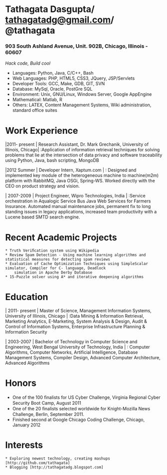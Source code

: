 # Tathagata Dasgupta/ tathagatadg@gmail.com/ @tathagata
### 903 South Ashland Avenue, Unit. 902B, Chicago, Illinois - 60607

 _Hack code, Build cool_

* Languages: Python, Java, C/C++, Bash
* Web Languages: PHP, HTML5, CSS3, JQuery, JSP/Servlets
* Developer Tools: GCC, Make, GDB, GIT, SVN
* Database: MySql, Oracle, PostGre SQL
* Environment: Unix, GNU/Linux, Windows Server, Google AppEngine
* Mathematical: Matlab, R
* Others: LATEX, Content Management Systems, Wiki administration, standard office suites

# Work Experience
|2011- present | Research Assistant, Dr. Mark Grechanik, University of Illinois, Chicago|
	:Application of information retrieval techniques for solving problems that lie at the intersection of data privacy
	and software traceability using Python, Java, bash scripting, MongoDB

|2012 Summer | Developer Intern, Xaptum.com |
	: Designed and implemented key module of the heterogeneous machine to machine(m2m) platform with RabbitMQ, Java OSGi, Spring-WS.
	Worked directly with the CEO on product strategy and vision.
 

| 2007-2009 | Project Engineer, Wipro Technologies, India |
	:Service orchestration in Aqualogic Service Bus Java Web Services for Farmers Insurance. Automated manual
	maintenance jobs, permanent fix to long standing issues in legacy applications, increased team productivity
	with a Lucene based SMTD search engine.


# Recent Academic Projects 
	* Truth Veriﬁcation system using Wikipedia
	* Review Spam Detection - Using machine learning algorithms and statistical measures for detecting spam reviews
	* Evaluation of Cache Optimization Techniques using SimpleScalar simulator, Compiler for C- language, Deadlock
		simulation in Apache Derby Database
	* 15-Puzzle solver using A* and iterative deepening algorithms

# Education 
| 2011- present | Master of Science, Management Information Systems, University of Illinois, Chicago |
	:Data Mining & Information Retrieval, Marketing Analytics, E-Marketing, System Analysis & Design, Audit &
	Control of Information Systems, Enterprise Infrastructure Planning & Information Security

| 2003-2007 | Bachelor of Technology in Computer Science and Engineering, West Bengal University of Technology, India |
	: Computer Algorithms, Computer Networks, Artificial Intelligence, Database Management Systems, Compiler
Design, Advanced Computer Architecture, Advanced Algorithms


# Honors
* One of the 100 ﬁnalists for US Cyber Challenge, Virginia Regional Cyber Security Boot Camp, August 2011
* One of the 20 ﬁnalists selected worldwide for Knight-Mozilla News Challenge, Berlin, September 2011.
* Finished second at Google Chicago Coding Challenge, Chicago, January 2012

# Interests 
	* Exploring newest technology, creating mashups [http://github.com/tathagata]
	* Blogging [http://tathagatadg.blogspot.com]
